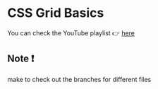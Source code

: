 # CSS Grid Basics

You can check the YouTube playlist 👉 [here](https://www.youtube.com/playlist?list=PLQ458rlhpsUQewvD-N25L2J-xATtqiVd0)

## Note ❗
make to check out the branches for different files
